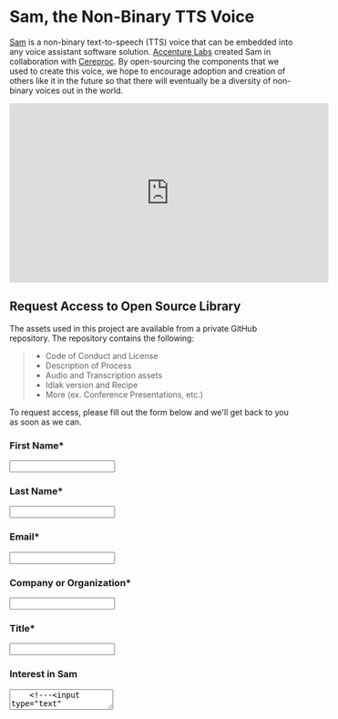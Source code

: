 # Sam, the Non-Binary TTS Voice

[Sam](https://bit.ly/36OjUbt) is a non-binary text-to-speech (TTS) voice that can be embedded into any voice assistant software solution. [Accenture Labs](https://www.accenture.com/us-en/about/accenture-labs-index) created Sam in collaboration with [Cereproc](https://www.cereproc.com/). By open-sourcing the components that we used to create this voice, we hope to encourage adoption and creation of others like it in the future so that there will eventually be a diversity of non-binary voices out in the world.

<iframe width="560" height="315" src="https://www.youtube.com/embed/mL1n5AEFLl4" frameborder="0" allow="accelerometer; autoplay; clipboard-write; encrypted-media; gyroscope; picture-in-picture" allowfullscreen></iframe>

## Request Access to Open Source Library
The assets used in this project are available from a private GitHub repository. The repository contains the following:
> - Code of Conduct and License
> - Description of Process
> - Audio and Transcription assets
> - Idlak version and Recipe
> - More (ex. Conference Presentations, etc.)

To request access, please fill out the form below and we'll get back to you as soon as we can.

<div id="contact-form">
  <form action="https://formspree.io/f/meqpvkrj" method="POST">
    <h3>First Name*</h3>
    <input type="text" name="firstName" required>
    <h3>Last Name*</h3>
    <input type="text" name="lastName" required>
    <h3>Email*</h3>
    <input type="email" name="_replyto" required>
    <h3>Company or Organization*</h3>
    <input type="text" name="org" required>
    <h3>Title*</h3>
    <input type="text" name="title" required>
    <h3>Interest in Sam</h3>
    <textarea name="message" placeholder="Please provide a brief description of why you're interested in Sam, the non-binary TTS voice." type="text" required>
    <!---<input type="text" name="message" required>-->
    <h3></h3>
    <button type="submit">Send</button>
    <!--<input type="submit" value="Send">-->
  </form>
</div>
